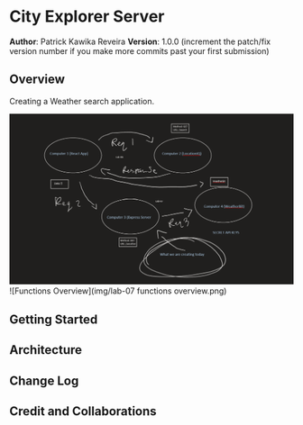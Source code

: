 # City Explorer Server #

**Author**: Patrick Kawika Reveira
**Version**: 1.0.0 (increment the patch/fix version number if you make more commits past your first submission)

## Overview
Creating a Weather search application.

![Request-Response Cycle](img/Lab-07-request-response-cycle.png)
![Functions Overview](img/lab-07 functions overview.png)

## Getting Started
<!-- What are the steps that a user must take in order to build this app on their own machine and get it running? -->

## Architecture
<!-- Provide a detailed description of the application design. What technologies (languages, libraries, etc) you're using, and any other relevant design information. -->

## Change Log
<!-- Use this area to document the iterative changes made to your application as each feature is successfully implemented. Use time stamps. Here's an example:

01-01-2001 4:59pm - Application now has a fully-functional express server, with a GET route for the location resource. -->

## Credit and Collaborations
<!-- Give credit (and a link) to other people or resources that helped you build this application. -->